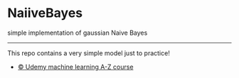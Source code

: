 # NaiiveBayes
simple implementation of gaussian Naive Bayes 

-----------------------------------------------------------------------------------------------
This repo contains a very simple model just to practice!
* [© Udemy machine learning A-Z course](https://www.udemy.com/course/machinelearning/) 
